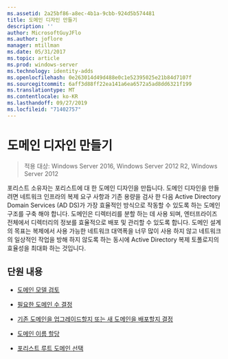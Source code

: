 ```yaml
---
ms.assetid: 2a25bf86-a8ec-4b1a-9cbb-924d5b574481
title: 도메인 디자인 만들기
description: ''
author: MicrosoftGuyJFlo
ms.author: joflore
manager: mtillman
ms.date: 05/31/2017
ms.topic: article
ms.prod: windows-server
ms.technology: identity-adds
ms.openlocfilehash: 0e263014d49d488e0c1e52395025e21b84d7107f
ms.sourcegitcommit: 6aff3d88ff22ea141a6ea6572a5ad8dd6321f199
ms.translationtype: MT
ms.contentlocale: ko-KR
ms.lasthandoff: 09/27/2019
ms.locfileid: "71402757"
---
```

# <a name="creating-a-domain-design"></a>도메인 디자인 만들기

>적용 대상: Windows Server 2016, Windows Server 2012 R2, Windows Server 2012

포리스트 소유자는 포리스트에 대 한 도메인 디자인을 만듭니다. 도메인 디자인을 만들려면 네트워크 인프라의 복제 요구 사항과 기존 용량을 검사 한 다음 Active Directory Domain Services (AD DS)가 가장 효율적인 방식으로 작동할 수 있도록 하는 도메인 구조를 구축 해야 합니다. 도메인은 디렉터리를 분할 하는 데 사용 되며, 엔터프라이즈 전체에서 디렉터리의 정보를 효율적으로 배포 및 관리할 수 있도록 합니다. 도메인 설계의 목표는 복제에서 사용 가능한 네트워크 대역폭을 너무 많이 사용 하지 않고 네트워크의 일상적인 작업을 방해 하지 않도록 하는 동시에 Active Directory 복제 토폴로지의 효율성을 최대화 하는 것입니다.  
  
## <a name="in-this-section"></a>단원 내용  
  
-   [도메인 모델 검토](../../ad-ds/plan/Reviewing-the-Domain-Models.md)  
  
-   [필요한 도메인 수 결정](../../ad-ds/plan/Determining-the-Number-of-Domains-Required.md)  
  
-   [기존 도메인을 업그레이드할지 또는 새 도메인을 배포할지 결정](../../ad-ds/plan/Determining-Whether-to-Upgrade-Existing-Domains-or-Deploy-New-Domains.md)  
  
-   [도메인 이름 할당](../../ad-ds/plan/Assigning-Domain-Names.md)  
  
-   [포리스트 루트 도메인 선택](../../ad-ds/plan/Selecting-the-Forest-Root-Domain.md)  
  


